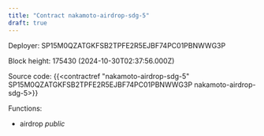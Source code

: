 ```yaml
---
title: "Contract nakamoto-airdrop-sdg-5"
draft: true
---
```

Deployer: SP15M0QZATGKFSB2TPFE2R5EJBF74PC01PBNWWG3P


 



Block height: 175430 (2024-10-30T02:37:56.000Z)

Source code: {{<contractref "nakamoto-airdrop-sdg-5" SP15M0QZATGKFSB2TPFE2R5EJBF74PC01PBNWWG3P nakamoto-airdrop-sdg-5>}}

Functions:

* airdrop _public_
